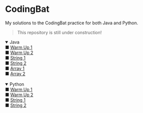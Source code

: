 # CodingBat
My solutions to the CodingBat practice for both Java and Python.
> This repository is still under construction!

<details open>
  <summary>Java</summary>
      ■ <a href="https://github.com/Iqrahaq/CodingBat/tree/master/Java/WarmUp1">
      Warm Up 1</a>
      <br>
      ■ <a href="https://github.com/Iqrahaq/CodingBat/tree/master/Java/WarmUp2">
      Warm Up 2</a>
      <br>
      ■ <a href="https://github.com/Iqrahaq/CodingBat/tree/master/Java/String1">
      String 1</a>
      <br>
      ■ <a href="https://github.com/Iqrahaq/CodingBat/tree/master/Java/String2">
      String 2</a>
      <br>
      ■ <a href="https://github.com/Iqrahaq/CodingBat/tree/master/Java/Array1">
      Array 1</a>
      <br>
      ■ <a href="https://github.com/Iqrahaq/CodingBat/tree/master/Java/Array2">
      Array 2</a>
      <br>
</details>
<br>
<details open>
  <summary>Python</summary>
      ■ <a href="https://github.com/Iqrahaq/CodingBat/tree/master/Python/WarmUp1">
      Warm Up 1</a>
      <br>
      ■ <a href="https://github.com/Iqrahaq/CodingBat/tree/master/Python/WarmUp2">
      Warm Up 2</a>
      <br>
      ■ <a href="https://github.com/Iqrahaq/CodingBat/tree/master/Python/String1">
      String 1</a>
      <br>
      ■ <a href="https://github.com/Iqrahaq/CodingBat/tree/master/Python/String2">
      String 2</a>
</details>
